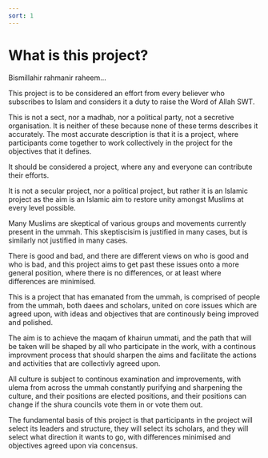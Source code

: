 ```yaml
---
sort: 1
---
```


# What is this project?

Bismillahir rahmanir raheem...

This project is to be considered an effort from every believer who subscribes to Islam and considers it a duty to raise the Word of Allah SWT.

This is not a sect, nor a madhab, nor a political party, not a secretive organisation. It is neither of these because none of these terms describes it accurately. The most accurate description is that it is a project, where participants come together to work collectively in the project for the objectives that it defines.

It should be considered a project, where any and everyone can contribute their efforts.

It is not a secular project, nor a political project, but rather it is an Islamic project as the aim is an Islamic aim to restore unity amongst Muslims at every level possible.

Many Muslims are skeptical of various groups and movements currently present in the ummah. This skeptiscisim is justified in many cases, but is similarly not justified in many cases.

There is good and bad, and there are different views on who is good and who is bad, and this project aims to get past these issues onto a more general position, where there is no differences, or at least where differences are minimised.

This is a project that has emanated from the ummah, is comprised of people from the ummah, both daees and scholars, united on core issues which are agreed upon, with ideas and objectives that are continously being improved and polished.

The aim is to achieve the maqam of khairun ummati, and the path that will be taken will be shaped by all who participate in the work, with a continous improvment process that should sharpen the aims and facilitate the actions and activities that are collectivly agreed upon.

All culture is subject to continous examination and improvements, with ulema from across the ummah constantly purifying and sharpening the culture, and their positions are elected positions, and their positions can change if the shura councils vote them in or vote them out.

The fundamental basis of this project is that participants in the project will select its leaders and structure, they will select its scholars, and they will select what direction it wants to go, with differences minimised and objectives agreed upon via concensus.
